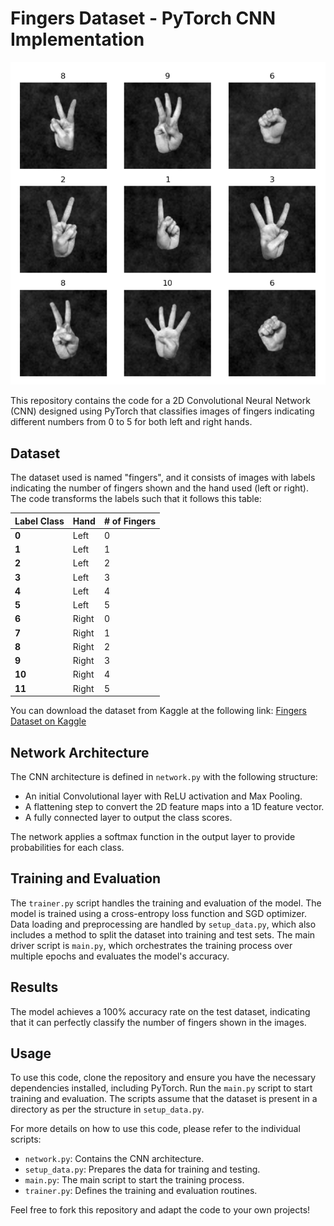 # Fingers Dataset - PyTorch CNN Implementation

![Fingers Dataset](./sample_images.png)

This repository contains the code for a 2D Convolutional Neural Network (CNN) designed using PyTorch that classifies images of fingers indicating different numbers from 0 to 5 for both left and right hands.

## Dataset

The dataset used is named "fingers", and it consists of images with labels indicating the number of fingers shown and the hand used (left or right). 
The code transforms the labels such that it follows this table: 

 Label Class | Hand  | # of Fingers 
-------------|-------|---------------|
| **0**       | Left  |      0       |
| **1**       | Left  |      1       |
| **2**           | Left  |      2       |
| **3**           | Left  |      3       |
| **4**           | Left  |      4       |
| **5**           | Left  |      5       |
| **6**           | Right |      0       |
| **7**           | Right |      1       |
| **8**           | Right |      2       |
| **9**           | Right |      3       |
| **10**          | Right |      4       |
| **11**          | Right |      5       |


You can download the dataset from Kaggle at the following link:
[Fingers Dataset on Kaggle](https://www.kaggle.com/datasets/koryakinp/fingers/data)

## Network Architecture

The CNN architecture is defined in `network.py` with the following structure:

- An initial Convolutional layer with ReLU activation and Max Pooling.
- A flattening step to convert the 2D feature maps into a 1D feature vector.
- A fully connected layer to output the class scores.

The network applies a softmax function in the output layer to provide probabilities for each class.

## Training and Evaluation

The `trainer.py` script handles the training and evaluation of the model. The model is trained using a cross-entropy loss function and SGD optimizer. Data loading and preprocessing are handled by `setup_data.py`, which also includes a method to split the dataset into training and test sets. The main driver script is `main.py`, which orchestrates the training process over multiple epochs and evaluates the model's accuracy.

## Results

The model achieves a 100% accuracy rate on the test dataset, indicating that it can perfectly classify the number of fingers shown in the images.

## Usage

To use this code, clone the repository and ensure you have the necessary dependencies installed, including PyTorch. Run the `main.py` script to start training and evaluation. The scripts assume that the dataset is present in a directory as per the structure in `setup_data.py`.

For more details on how to use this code, please refer to the individual scripts:

- `network.py`: Contains the CNN architecture.
- `setup_data.py`: Prepares the data for training and testing.
- `main.py`: The main script to start the training process.
- `trainer.py`: Defines the training and evaluation routines.

Feel free to fork this repository and adapt the code to your own projects!
